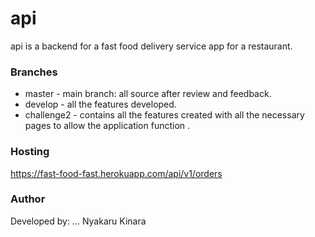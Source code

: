 # api

api is a backend for a fast food delivery service app for a restaurant.


### Branches
* master - main branch: all source after review and feedback.
* develop - all the features developed.
* challenge2 - contains all the features created with all the necessary pages to allow the application function .


### Hosting
https://fast-food-fast.herokuapp.com/api/v1/orders

### Author
Developed by:
... Nyakaru Kinara

